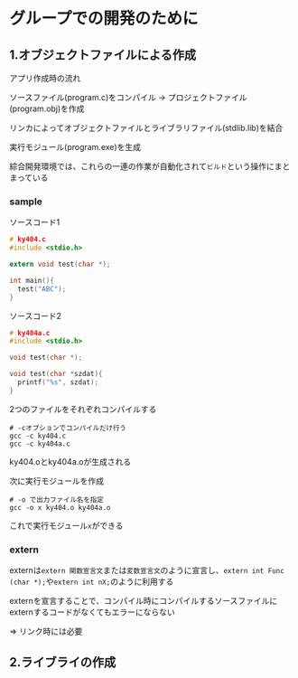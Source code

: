 # グループでの開発のために

## 1.オブジェクトファイルによる作成
アプリ作成時の流れ

ソースファイル(program.c)をコンパイル → プロジェクトファイル(program.obj)を作成

リンカによってオブジェクトファイルとライブラリファイル(stdlib.lib)を結合

実行モジュール(program.exe)を生成

綜合開発環境では、これらの一連の作業が自動化されて`ビルド`という操作にまとまっている

### sample
ソースコード1
```c
# ky404.c
#include <stdio.h>

extern void test(char *);

int main(){
  test("ABC");
}
```

ソースコード2
```c
# ky404a.c
#include <stdio.h>

void test(char *);

void test(char *szdat){
  printf("%s", szdat);
}
```

2つのファイルをそれぞれコンパイルする
```
# -cオプションでコンパイルだけ行う
gcc -c ky404.c
gcc -c ky404a.c
```
ky404.oとky404a.oが生成される

次に実行モジュールを作成
```
# -o で出力ファイル名を指定
gcc -o x ky404.o ky404a.o
```
これで実行モジュール`x`ができる

### extern
externは`extern 関数宣言文`または`変数宣言文`のように宣言し、`extern int Func (char *);`や`extern int nX;`のように利用する

externを宣言することで、コンパイル時にコンパイルするソースファイルにexternするコードがなくてもエラーにならない

=> リンク時には必要

## 2.ライブライの作成

